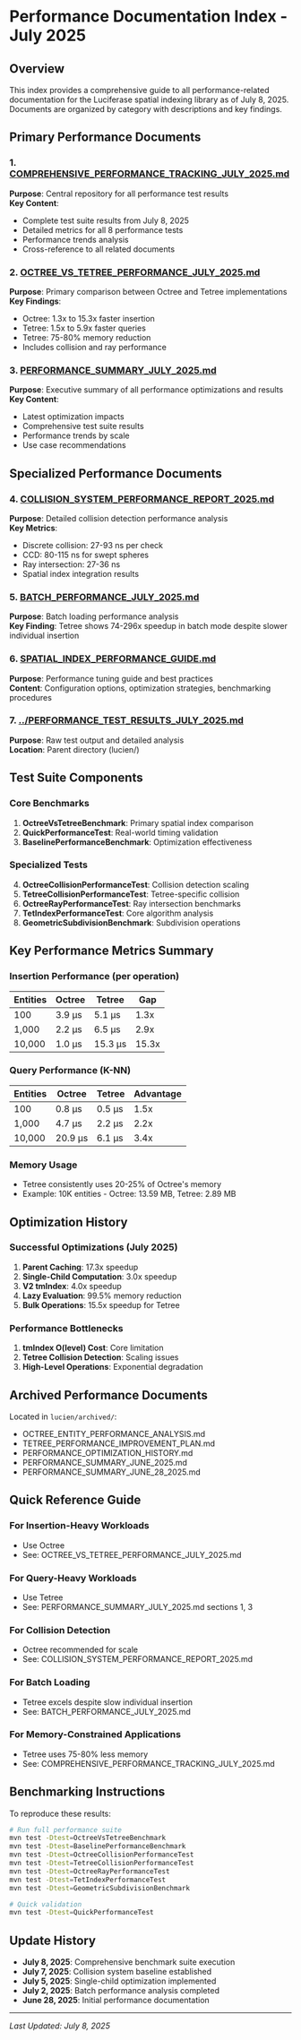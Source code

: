 # Performance Documentation Index - July 2025

## Overview

This index provides a comprehensive guide to all performance-related documentation for the Luciferase spatial indexing library as of July 8, 2025. Documents are organized by category with descriptions and key findings.

## Primary Performance Documents

### 1. [COMPREHENSIVE_PERFORMANCE_TRACKING_JULY_2025.md](./COMPREHENSIVE_PERFORMANCE_TRACKING_JULY_2025.md)
**Purpose**: Central repository for all performance test results  
**Key Content**:
- Complete test suite results from July 8, 2025
- Detailed metrics for all 8 performance tests
- Performance trends analysis
- Cross-reference to all related documents

### 2. [OCTREE_VS_TETREE_PERFORMANCE_JULY_2025.md](./OCTREE_VS_TETREE_PERFORMANCE_JULY_2025.md)
**Purpose**: Primary comparison between Octree and Tetree implementations  
**Key Findings**:
- Octree: 1.3x to 15.3x faster insertion
- Tetree: 1.5x to 5.9x faster queries
- Tetree: 75-80% memory reduction
- Includes collision and ray performance

### 3. [PERFORMANCE_SUMMARY_JULY_2025.md](./PERFORMANCE_SUMMARY_JULY_2025.md)
**Purpose**: Executive summary of all performance optimizations and results  
**Key Content**:
- Latest optimization impacts
- Comprehensive test suite results
- Performance trends by scale
- Use case recommendations

## Specialized Performance Documents

### 4. [COLLISION_SYSTEM_PERFORMANCE_REPORT_2025.md](./COLLISION_SYSTEM_PERFORMANCE_REPORT_2025.md)
**Purpose**: Detailed collision detection performance analysis  
**Key Metrics**:
- Discrete collision: 27-93 ns per check
- CCD: 80-115 ns for swept spheres
- Ray intersection: 27-36 ns
- Spatial index integration results

### 5. [BATCH_PERFORMANCE_JULY_2025.md](./BATCH_PERFORMANCE_JULY_2025.md)
**Purpose**: Batch loading performance analysis  
**Key Finding**: Tetree shows 74-296x speedup in batch mode despite slower individual insertion

### 6. [SPATIAL_INDEX_PERFORMANCE_GUIDE.md](./SPATIAL_INDEX_PERFORMANCE_GUIDE.md)
**Purpose**: Performance tuning guide and best practices  
**Content**: Configuration options, optimization strategies, benchmarking procedures

### 7. [../PERFORMANCE_TEST_RESULTS_JULY_2025.md](../PERFORMANCE_TEST_RESULTS_JULY_2025.md)
**Purpose**: Raw test output and detailed analysis  
**Location**: Parent directory (lucien/)

## Test Suite Components

### Core Benchmarks
1. **OctreeVsTetreeBenchmark**: Primary spatial index comparison
2. **QuickPerformanceTest**: Real-world timing validation
3. **BaselinePerformanceBenchmark**: Optimization effectiveness

### Specialized Tests
4. **OctreeCollisionPerformanceTest**: Collision detection scaling
5. **TetreeCollisionPerformanceTest**: Tetree-specific collision
6. **OctreeRayPerformanceTest**: Ray intersection benchmarks
7. **TetIndexPerformanceTest**: Core algorithm analysis
8. **GeometricSubdivisionBenchmark**: Subdivision operations

## Key Performance Metrics Summary

### Insertion Performance (per operation)
| Entities | Octree | Tetree | Gap |
|----------|---------|---------|-----|
| 100 | 3.9 μs | 5.1 μs | 1.3x |
| 1,000 | 2.2 μs | 6.5 μs | 2.9x |
| 10,000 | 1.0 μs | 15.3 μs | 15.3x |

### Query Performance (K-NN)
| Entities | Octree | Tetree | Advantage |
|----------|---------|---------|-----------|
| 100 | 0.8 μs | 0.5 μs | 1.5x |
| 1,000 | 4.7 μs | 2.2 μs | 2.2x |
| 10,000 | 20.9 μs | 6.1 μs | 3.4x |

### Memory Usage
- Tetree consistently uses 20-25% of Octree's memory
- Example: 10K entities - Octree: 13.59 MB, Tetree: 2.89 MB

## Optimization History

### Successful Optimizations (July 2025)
1. **Parent Caching**: 17.3x speedup
2. **Single-Child Computation**: 3.0x speedup
3. **V2 tmIndex**: 4.0x speedup
4. **Lazy Evaluation**: 99.5% memory reduction
5. **Bulk Operations**: 15.5x speedup for Tetree

### Performance Bottlenecks
1. **tmIndex O(level) Cost**: Core limitation
2. **Tetree Collision Detection**: Scaling issues
3. **High-Level Operations**: Exponential degradation

## Archived Performance Documents

Located in `lucien/archived/`:
- OCTREE_ENTITY_PERFORMANCE_ANALYSIS.md
- TETREE_PERFORMANCE_IMPROVEMENT_PLAN.md
- PERFORMANCE_OPTIMIZATION_HISTORY.md
- PERFORMANCE_SUMMARY_JUNE_2025.md
- PERFORMANCE_SUMMARY_JUNE_28_2025.md

## Quick Reference Guide

### For Insertion-Heavy Workloads
- Use Octree
- See: OCTREE_VS_TETREE_PERFORMANCE_JULY_2025.md

### For Query-Heavy Workloads
- Use Tetree
- See: PERFORMANCE_SUMMARY_JULY_2025.md sections 1, 3

### For Collision Detection
- Octree recommended for scale
- See: COLLISION_SYSTEM_PERFORMANCE_REPORT_2025.md

### For Batch Loading
- Tetree excels despite slow individual insertion
- See: BATCH_PERFORMANCE_JULY_2025.md

### For Memory-Constrained Applications
- Tetree uses 75-80% less memory
- See: COMPREHENSIVE_PERFORMANCE_TRACKING_JULY_2025.md

## Benchmarking Instructions

To reproduce these results:
```bash
# Run full performance suite
mvn test -Dtest=OctreeVsTetreeBenchmark
mvn test -Dtest=BaselinePerformanceBenchmark
mvn test -Dtest=OctreeCollisionPerformanceTest
mvn test -Dtest=TetreeCollisionPerformanceTest
mvn test -Dtest=OctreeRayPerformanceTest
mvn test -Dtest=TetIndexPerformanceTest
mvn test -Dtest=GeometricSubdivisionBenchmark

# Quick validation
mvn test -Dtest=QuickPerformanceTest
```

## Update History

- **July 8, 2025**: Comprehensive benchmark suite execution
- **July 7, 2025**: Collision system baseline established
- **July 5, 2025**: Single-child optimization implemented
- **July 2, 2025**: Batch performance analysis completed
- **June 28, 2025**: Initial performance documentation

---
*Last Updated: July 8, 2025*